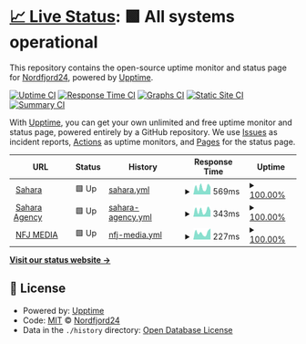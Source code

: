 # [📈 Live Status](https://demo.upptime.js.org): <!--live status--> **🟩 All systems operational**

This repository contains the open-source uptime monitor and status page for [Nordfjord24](https://demo.upptime.js.org), powered by [Upptime](https://github.com/upptime/upptime).

[![Uptime CI](https://github.com/Nordfjord24/uptime2.0/workflows/Uptime%20CI/badge.svg)](https://github.com/Nordfjord24/uptime2.0/actions?query=workflow%3A%22Uptime+CI%22)
[![Response Time CI](https://github.com/Nordfjord24/uptime2.0/workflows/Response%20Time%20CI/badge.svg)](https://github.com/Nordfjord24/uptime2.0/actions?query=workflow%3A%22Response+Time+CI%22)
[![Graphs CI](https://github.com/Nordfjord24/uptime2.0/workflows/Graphs%20CI/badge.svg)](https://github.com/Nordfjord24/uptime2.0/actions?query=workflow%3A%22Graphs+CI%22)
[![Static Site CI](https://github.com/Nordfjord24/uptime2.0/workflows/Static%20Site%20CI/badge.svg)](https://github.com/Nordfjord24/uptime2.0/actions?query=workflow%3A%22Static+Site+CI%22)
[![Summary CI](https://github.com/Nordfjord24/uptime2.0/workflows/Summary%20CI/badge.svg)](https://github.com/Nordfjord24/uptime2.0/actions?query=workflow%3A%22Summary+CI%22)

With [Upptime](https://upptime.js.org), you can get your own unlimited and free uptime monitor and status page, powered entirely by a GitHub repository. We use [Issues](https://github.com/Nordfjord24/uptime2.0/issues) as incident reports, [Actions](https://github.com/Nordfjord24/uptime2.0/actions) as uptime monitors, and [Pages](https://demo.upptime.js.org) for the status page.

<!--start: status pages-->
<!-- This summary is generated by Upptime (https://github.com/upptime/upptime) -->
<!-- Do not edit this manually, your changes will be overwritten -->
<!-- prettier-ignore -->
| URL | Status | History | Response Time | Uptime |
| --- | ------ | ------- | ------------- | ------ |
| <img alt="" src="https://icons.duckduckgo.com/ip3/www.sahara.is.ico" height="13"> [Sahara](https://www.sahara.is) | 🟩 Up | [sahara.yml](https://github.com/Nordfjord24/uptime2.0/commits/HEAD/history/sahara.yml) | <details><summary><img alt="Response time graph" src="./graphs/sahara/response-time-week.png" height="20"> 569ms</summary><br><a href="https://Nordfjord24.github.io/uptime2.0/history/sahara"><img alt="Response time 622" src="https://img.shields.io/endpoint?url=https%3A%2F%2Fraw.githubusercontent.com%2FNordfjord24%2Fuptime2.0%2FHEAD%2Fapi%2Fsahara%2Fresponse-time.json"></a><br><a href="https://Nordfjord24.github.io/uptime2.0/history/sahara"><img alt="24-hour response time 586" src="https://img.shields.io/endpoint?url=https%3A%2F%2Fraw.githubusercontent.com%2FNordfjord24%2Fuptime2.0%2FHEAD%2Fapi%2Fsahara%2Fresponse-time-day.json"></a><br><a href="https://Nordfjord24.github.io/uptime2.0/history/sahara"><img alt="7-day response time 569" src="https://img.shields.io/endpoint?url=https%3A%2F%2Fraw.githubusercontent.com%2FNordfjord24%2Fuptime2.0%2FHEAD%2Fapi%2Fsahara%2Fresponse-time-week.json"></a><br><a href="https://Nordfjord24.github.io/uptime2.0/history/sahara"><img alt="30-day response time 622" src="https://img.shields.io/endpoint?url=https%3A%2F%2Fraw.githubusercontent.com%2FNordfjord24%2Fuptime2.0%2FHEAD%2Fapi%2Fsahara%2Fresponse-time-month.json"></a><br><a href="https://Nordfjord24.github.io/uptime2.0/history/sahara"><img alt="1-year response time 622" src="https://img.shields.io/endpoint?url=https%3A%2F%2Fraw.githubusercontent.com%2FNordfjord24%2Fuptime2.0%2FHEAD%2Fapi%2Fsahara%2Fresponse-time-year.json"></a></details> | <details><summary><a href="https://Nordfjord24.github.io/uptime2.0/history/sahara">100.00%</a></summary><a href="https://Nordfjord24.github.io/uptime2.0/history/sahara"><img alt="All-time uptime 100.00%" src="https://img.shields.io/endpoint?url=https%3A%2F%2Fraw.githubusercontent.com%2FNordfjord24%2Fuptime2.0%2FHEAD%2Fapi%2Fsahara%2Fuptime.json"></a><br><a href="https://Nordfjord24.github.io/uptime2.0/history/sahara"><img alt="24-hour uptime 100.00%" src="https://img.shields.io/endpoint?url=https%3A%2F%2Fraw.githubusercontent.com%2FNordfjord24%2Fuptime2.0%2FHEAD%2Fapi%2Fsahara%2Fuptime-day.json"></a><br><a href="https://Nordfjord24.github.io/uptime2.0/history/sahara"><img alt="7-day uptime 100.00%" src="https://img.shields.io/endpoint?url=https%3A%2F%2Fraw.githubusercontent.com%2FNordfjord24%2Fuptime2.0%2FHEAD%2Fapi%2Fsahara%2Fuptime-week.json"></a><br><a href="https://Nordfjord24.github.io/uptime2.0/history/sahara"><img alt="30-day uptime 100.00%" src="https://img.shields.io/endpoint?url=https%3A%2F%2Fraw.githubusercontent.com%2FNordfjord24%2Fuptime2.0%2FHEAD%2Fapi%2Fsahara%2Fuptime-month.json"></a><br><a href="https://Nordfjord24.github.io/uptime2.0/history/sahara"><img alt="1-year uptime 100.00%" src="https://img.shields.io/endpoint?url=https%3A%2F%2Fraw.githubusercontent.com%2FNordfjord24%2Fuptime2.0%2FHEAD%2Fapi%2Fsahara%2Fuptime-year.json"></a></details>
| <img alt="" src="https://icons.duckduckgo.com/ip3/www.saharaagency.net.ico" height="13"> [Sahara Agency](https://www.saharaagency.net) | 🟩 Up | [sahara-agency.yml](https://github.com/Nordfjord24/uptime2.0/commits/HEAD/history/sahara-agency.yml) | <details><summary><img alt="Response time graph" src="./graphs/sahara-agency/response-time-week.png" height="20"> 343ms</summary><br><a href="https://Nordfjord24.github.io/uptime2.0/history/sahara-agency"><img alt="Response time 372" src="https://img.shields.io/endpoint?url=https%3A%2F%2Fraw.githubusercontent.com%2FNordfjord24%2Fuptime2.0%2FHEAD%2Fapi%2Fsahara-agency%2Fresponse-time.json"></a><br><a href="https://Nordfjord24.github.io/uptime2.0/history/sahara-agency"><img alt="24-hour response time 396" src="https://img.shields.io/endpoint?url=https%3A%2F%2Fraw.githubusercontent.com%2FNordfjord24%2Fuptime2.0%2FHEAD%2Fapi%2Fsahara-agency%2Fresponse-time-day.json"></a><br><a href="https://Nordfjord24.github.io/uptime2.0/history/sahara-agency"><img alt="7-day response time 343" src="https://img.shields.io/endpoint?url=https%3A%2F%2Fraw.githubusercontent.com%2FNordfjord24%2Fuptime2.0%2FHEAD%2Fapi%2Fsahara-agency%2Fresponse-time-week.json"></a><br><a href="https://Nordfjord24.github.io/uptime2.0/history/sahara-agency"><img alt="30-day response time 372" src="https://img.shields.io/endpoint?url=https%3A%2F%2Fraw.githubusercontent.com%2FNordfjord24%2Fuptime2.0%2FHEAD%2Fapi%2Fsahara-agency%2Fresponse-time-month.json"></a><br><a href="https://Nordfjord24.github.io/uptime2.0/history/sahara-agency"><img alt="1-year response time 372" src="https://img.shields.io/endpoint?url=https%3A%2F%2Fraw.githubusercontent.com%2FNordfjord24%2Fuptime2.0%2FHEAD%2Fapi%2Fsahara-agency%2Fresponse-time-year.json"></a></details> | <details><summary><a href="https://Nordfjord24.github.io/uptime2.0/history/sahara-agency">100.00%</a></summary><a href="https://Nordfjord24.github.io/uptime2.0/history/sahara-agency"><img alt="All-time uptime 100.00%" src="https://img.shields.io/endpoint?url=https%3A%2F%2Fraw.githubusercontent.com%2FNordfjord24%2Fuptime2.0%2FHEAD%2Fapi%2Fsahara-agency%2Fuptime.json"></a><br><a href="https://Nordfjord24.github.io/uptime2.0/history/sahara-agency"><img alt="24-hour uptime 100.00%" src="https://img.shields.io/endpoint?url=https%3A%2F%2Fraw.githubusercontent.com%2FNordfjord24%2Fuptime2.0%2FHEAD%2Fapi%2Fsahara-agency%2Fuptime-day.json"></a><br><a href="https://Nordfjord24.github.io/uptime2.0/history/sahara-agency"><img alt="7-day uptime 100.00%" src="https://img.shields.io/endpoint?url=https%3A%2F%2Fraw.githubusercontent.com%2FNordfjord24%2Fuptime2.0%2FHEAD%2Fapi%2Fsahara-agency%2Fuptime-week.json"></a><br><a href="https://Nordfjord24.github.io/uptime2.0/history/sahara-agency"><img alt="30-day uptime 100.00%" src="https://img.shields.io/endpoint?url=https%3A%2F%2Fraw.githubusercontent.com%2FNordfjord24%2Fuptime2.0%2FHEAD%2Fapi%2Fsahara-agency%2Fuptime-month.json"></a><br><a href="https://Nordfjord24.github.io/uptime2.0/history/sahara-agency"><img alt="1-year uptime 100.00%" src="https://img.shields.io/endpoint?url=https%3A%2F%2Fraw.githubusercontent.com%2FNordfjord24%2Fuptime2.0%2FHEAD%2Fapi%2Fsahara-agency%2Fuptime-year.json"></a></details>
| <img alt="" src="https://icons.duckduckgo.com/ip3/www.nfjmedia.com.ico" height="13"> [NFJ MEDIA](https://www.nfjmedia.com) | 🟩 Up | [nfj-media.yml](https://github.com/Nordfjord24/uptime2.0/commits/HEAD/history/nfj-media.yml) | <details><summary><img alt="Response time graph" src="./graphs/nfj-media/response-time-week.png" height="20"> 227ms</summary><br><a href="https://Nordfjord24.github.io/uptime2.0/history/nfj-media"><img alt="Response time 234" src="https://img.shields.io/endpoint?url=https%3A%2F%2Fraw.githubusercontent.com%2FNordfjord24%2Fuptime2.0%2FHEAD%2Fapi%2Fnfj-media%2Fresponse-time.json"></a><br><a href="https://Nordfjord24.github.io/uptime2.0/history/nfj-media"><img alt="24-hour response time 407" src="https://img.shields.io/endpoint?url=https%3A%2F%2Fraw.githubusercontent.com%2FNordfjord24%2Fuptime2.0%2FHEAD%2Fapi%2Fnfj-media%2Fresponse-time-day.json"></a><br><a href="https://Nordfjord24.github.io/uptime2.0/history/nfj-media"><img alt="7-day response time 227" src="https://img.shields.io/endpoint?url=https%3A%2F%2Fraw.githubusercontent.com%2FNordfjord24%2Fuptime2.0%2FHEAD%2Fapi%2Fnfj-media%2Fresponse-time-week.json"></a><br><a href="https://Nordfjord24.github.io/uptime2.0/history/nfj-media"><img alt="30-day response time 234" src="https://img.shields.io/endpoint?url=https%3A%2F%2Fraw.githubusercontent.com%2FNordfjord24%2Fuptime2.0%2FHEAD%2Fapi%2Fnfj-media%2Fresponse-time-month.json"></a><br><a href="https://Nordfjord24.github.io/uptime2.0/history/nfj-media"><img alt="1-year response time 234" src="https://img.shields.io/endpoint?url=https%3A%2F%2Fraw.githubusercontent.com%2FNordfjord24%2Fuptime2.0%2FHEAD%2Fapi%2Fnfj-media%2Fresponse-time-year.json"></a></details> | <details><summary><a href="https://Nordfjord24.github.io/uptime2.0/history/nfj-media">100.00%</a></summary><a href="https://Nordfjord24.github.io/uptime2.0/history/nfj-media"><img alt="All-time uptime 100.00%" src="https://img.shields.io/endpoint?url=https%3A%2F%2Fraw.githubusercontent.com%2FNordfjord24%2Fuptime2.0%2FHEAD%2Fapi%2Fnfj-media%2Fuptime.json"></a><br><a href="https://Nordfjord24.github.io/uptime2.0/history/nfj-media"><img alt="24-hour uptime 100.00%" src="https://img.shields.io/endpoint?url=https%3A%2F%2Fraw.githubusercontent.com%2FNordfjord24%2Fuptime2.0%2FHEAD%2Fapi%2Fnfj-media%2Fuptime-day.json"></a><br><a href="https://Nordfjord24.github.io/uptime2.0/history/nfj-media"><img alt="7-day uptime 100.00%" src="https://img.shields.io/endpoint?url=https%3A%2F%2Fraw.githubusercontent.com%2FNordfjord24%2Fuptime2.0%2FHEAD%2Fapi%2Fnfj-media%2Fuptime-week.json"></a><br><a href="https://Nordfjord24.github.io/uptime2.0/history/nfj-media"><img alt="30-day uptime 100.00%" src="https://img.shields.io/endpoint?url=https%3A%2F%2Fraw.githubusercontent.com%2FNordfjord24%2Fuptime2.0%2FHEAD%2Fapi%2Fnfj-media%2Fuptime-month.json"></a><br><a href="https://Nordfjord24.github.io/uptime2.0/history/nfj-media"><img alt="1-year uptime 100.00%" src="https://img.shields.io/endpoint?url=https%3A%2F%2Fraw.githubusercontent.com%2FNordfjord24%2Fuptime2.0%2FHEAD%2Fapi%2Fnfj-media%2Fuptime-year.json"></a></details>

<!--end: status pages-->

[**Visit our status website →**](https://demo.upptime.js.org)

## 📄 License

- Powered by: [Upptime](https://github.com/upptime/upptime)
- Code: [MIT](./LICENSE) © [Nordfjord24](https://demo.upptime.js.org)
- Data in the `./history` directory: [Open Database License](https://opendatacommons.org/licenses/odbl/1-0/)
